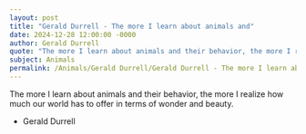 ```yaml
---
layout: post
title: "Gerald Durrell - The more I learn about animals and"
date: 2024-12-28 12:00:00 -0000
author: Gerald Durrell
quote: "The more I learn about animals and their behavior, the more I realize how much our world has to offer in terms of wonder and beauty."
subject: Animals
permalink: /Animals/Gerald Durrell/Gerald Durrell - The more I learn about animals and
---
```


The more I learn about animals and their behavior, the more I realize how much our world has to offer in terms of wonder and beauty.

- Gerald Durrell
